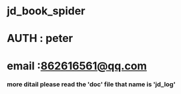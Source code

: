 # jd_book_spider
# AUTH : peter
# email :862616561@qq.com
### more ditail please read the 'doc' file that name is 'jd_log'
